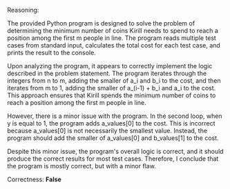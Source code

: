 Reasoning:

The provided Python program is designed to solve the problem of determining the minimum number of coins Kirill needs to spend to reach a position among the first m people in line. The program reads multiple test cases from standard input, calculates the total cost for each test case, and prints the result to the console.

Upon analyzing the program, it appears to correctly implement the logic described in the problem statement. The program iterates through the integers from n to m, adding the smaller of a_i and b_i to the cost, and then iterates from m to 1, adding the smaller of a_(i-1) + b_i and a_i to the cost. This approach ensures that Kirill spends the minimum number of coins to reach a position among the first m people in line.

However, there is a minor issue with the program. In the second loop, when y is equal to 1, the program adds a_values[0] to the cost. This is incorrect because a_values[0] is not necessarily the smallest value. Instead, the program should add the smaller of a_values[0] and b_values[1] to the cost.

Despite this minor issue, the program's overall logic is correct, and it should produce the correct results for most test cases. Therefore, I conclude that the program is mostly correct, but with a minor flaw.

Correctness: **False**
